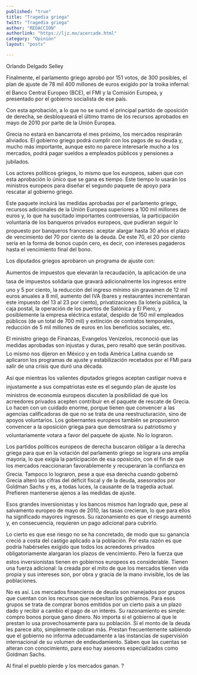 ```yaml
---
published: "true"
title: "Tragedia griega"
twitt: "Tragedia griega"
author: "REDACCION"
authorlink: "https://ljz.mx/acercade.html"
category: "Opinión"
layout: "posts"

---
```



  Orlando Delgado Selley



Finalmente, el parlamento griego aprobó por 151 votos, de 300 posibles, el plan de ajuste de 78 mil 400 millones de euros exigido por la troika infernal: el Banco Central Europeo (BCE), el FMI y la Comisión Europea, y presentado por el gobierno socialista de ese país.  

  Con esta aprobación, a lo que no se sumó el principal partido de oposición de derecha, se desbloqueará el último tramo de los recursos aprobados en mayo de 2010 por parte de la Unión Europea.



  Grecia no estará en bancarrota el mes próximo, los mercados respirarán aliviados. El gobierno griego podrá cumplir con los pagos de su deuda y, mucho más importante, aunque esto no parece interesarle mucho a los mercados, podrá pagar sueldos a empleados públicos y pensiones a jubilados.



  Los actores políticos griegos, lo mismo que los europeos, saben que con esta aprobación lo único que se gana es tiempo. Este tiempo lo usarán los ministros europeos para diseñar el segundo paquete de apoyo para rescatar al gobierno griego.



  Este paquete incluirá las medidas aprobadas por el parlamento griego, recursos adicionales de la Unión Europea superiores a 100 mil millones de euros y, lo que ha suscitado importantes controversias, la participación voluntaria de los banqueros privados europeos, que pudieran seguir lo propuesto por banqueros franceses: aceptar alargar hasta 30 años el plazo de vencimiento del 70 por ciento de la deuda. De este 70, el 20 por ciento sería en la forma de bonos cupón cero, es decir, con intereses pagaderos hasta el vencimiento final del bono.



  Los diputados griegos aprobaron un programa de ajuste con:



  Aumentos de impuestos que elevarán la recaudación, la aplicación de una tasa de impuestos solidaria que gravará adicionalmente los ingresos entre uno y 5 por ciento, la reducción del ingreso mínimo sin gravamen de 12 mil euros anuales a 8 mil, aumento del IVA (bares y restaurantes incrementaran este impuesto del 13 al 23 por ciento), privatizaciones (la lotería pública, la caja postal, la operación de los puertos de Salónica y El Piero, y posiblemente la empresa eléctrica estatal, despido de 150 mil empleados públicos (de un total de 700 mil) y extinción de contratos temporales, reducción de 5 mil millones de euros en los beneficios sociales, etc.



  El ministro griego de Finanzas, Evangelos Venizelos, reconoció que las medidas aprobadas son injustas y duras, pero resaltó que serán positivas. Lo mismo nos dijeron en México y en toda América Latina cuando se aplicaron los programas de ajuste y estabilización recetados por el FMI para salir de una crisis que duró una década.



  Así que mientras los valientes diputados griegos aceptan castigar nueva e injustamente a sus compatriotas este es el segundo plan de ajuste los ministros de economía europeos discuten la posibilidad de que los acreedores privados acepten contribuir en el paquete de rescate de Grecia. Lo hacen con un cuidado enorme, porque tienen que convencer a las agencias calificadoras de que no se trata de una reestructuración, sino de apoyos voluntarios. Los gobernantes europeos también se propusieron convencer a la oposición griega para que demostrara su patriotismo y voluntariamente votara a favor del paquete de ajuste. No lo lograron.



  Los partidos políticos europeos de derecha buscaron obligar a la derecha griega para que en la votación del parlamento griego se lograra una amplia mayoría, lo que exigía la participación de esa oposición, con el fin de que los mercados reaccionaran favorablemente y recuperaran la confianza en Grecia. Tampoco lo lograron, pese a que esa derecha cuando gobernó Grecia alteró las cifras del déficit fiscal y de la deuda, asesorados por Goldman Sachs y es, a todas luces, la causante de la tragedia actual. Prefieren mantenerse ajenos a las medidas de ajuste.



  Esos grandes inversionistas y los bancos mismos han logrado que, pese al salvamento europeo de mayo de 2010, las tasas crecieran, lo que para ellos ha significado mayores ingresos. Su razonamiento es que el riesgo aumentó y, en consecuencia, requieren un pago adicional para cubrirlo.



  Lo cierto es que ese riesgo no se ha concretado, de modo que su ganancia creció a costa del castigo aplicado a la población. Por esta razón es que podría habérseles exigido que todos los acreedores privados obligatoriamente alargaran los plazos de vencimiento. Pero la fuerza que estos inversionistas tienen en gobiernos europeos es considerable. Tienen una fuerza adicional: la creada por el mito de que los mercados tienen vida propia y sus intereses son, por obra y gracia de la mano invisible, los de las poblaciones.



  No es así. Los mercados financieros de deuda son manejados por grupos que cuentan con los recursos que necesitan los gobiernos. Para esos grupos se trata de comprar bonos emitidos por un cierto país a un plazo dado y recibir a cambio el pago de un interés. Su razonamiento es simple: compro bonos porque gano dinero. No importa si el gobierno al que le prestan lo usa provechosamente para su población. Si el monto de la deuda les parece alto, simplemente cobran más. Prestan frecuentemente sabiendo que el gobierno no informa adecuadamente a las instancias de supervisión internacional de su volumen de endeudamiento. Saben que las cuentas se alteran con conocimiento, para eso hay asesores especializados como Goldman Sachs.



  Al final el pueblo pierde y los mercados ganan. ?

